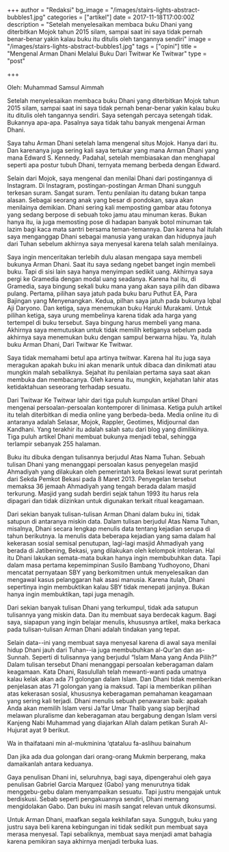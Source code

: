 +++
author = "Redaksi"
bg_image = "/images/stairs-lights-abstract-bubbles1.jpg"
categories = ["artikel"]
date = 2017-11-18T17:00:00Z
description = "Setelah menyelesaikan membaca buku Dhani yang diterbitkan Mojok tahun 2015 silam, sampai saat ini saya tidak pernah benar-benar yakin kalau buku itu ditulis oleh tangannya sendiri"
image = "/images/stairs-lights-abstract-bubbles1.jpg"
tags = ["opini"]
title = "Mengenal Arman Dhani Melalui Buku Dari Twitwar Ke Twitwar"
type = "post"

+++

Oleh: Muhammad Samsul Aimmah

Setelah menyelesaikan membaca buku Dhani yang diterbitkan Mojok tahun 2015 silam, sampai saat ini saya tidak pernah benar-benar yakin kalau buku itu ditulis oleh tangannya sendiri. Saya setengah percaya setengah tidak. Bukannya apa-apa. Pasalnya saya tidak tahu banyak mengenai Arman Dhani.

Saya tahu Arman Dhani setelah lama mengenal situs Mojok. Hanya dari itu. Dan karenanya juga sering kali saya tertukar yang mana Arman Dhani yang mana Edward S. Kennedy. Padahal, setelah membiasakan dan menghapal seperti apa postur tubuh Dhani, ternyata memang berbeda dengan Edward.

Selain dari Mojok, saya mengenal dan menilai Dhani dari postingannya di Instagram. Di Instagram, postingan-postingan Arman Dhani sungguh terkesan suram. Sangat suram. Tentu penilaian itu datang bukan tanpa alasan. Sebagai seorang anak yang besar di pondokan, saya akan menilainya demikian. Dhani sering kali memposting gambar atau fotonya yang sedang berpose di sebuah toko jamu atau minuman keras. Bukan hanya itu, ia juga memosting pose di hadapan banyak botol minuman tak lazim bagi kaca mata santri bersama teman-temannya. Dan karena hal itulah saya menganggap Dhani sebagai manusia yang urakan dan hidupnya jauh dari Tuhan sebelum akhirnya saya menyesal karena telah salah menilainya.

Saya ingin menceritakan terlebih dulu alasan mengapa saya membeli bukunya Arman Dhani. Saat itu saya sedang ngebet banget ingin membeli buku. Tapi di sisi lain saya hanya menyimpan sedikit uang. Akhirnya saya pergi ke Gramedia dengan modal uang seadanya. Karena hal itu, di Gramedia, saya bingung sekali buku mana yang akan saya pilih dan dibawa pulang. Pertama, pilihan saya jatuh pada buku baru Puthut EA, Para Bajingan yang Menyenangkan. Kedua, pilhan saya jatuh pada bukunya Iqbal Aji Daryono. Dan ketiga, saya menemukan buku Haruki Murakami. Untuk pilihan ketiga, saya urung membelinya karena tidak ada harga yang tertempel di buku tersebut. Saya bingung harus membeli yang mana. Akhirnya saya memutuskan untuk tidak memilih ketiganya sebelum pada akhirnya saya menemukan buku dengan sampul berwarna hijau. Ya, itulah buku Arman Dhani, Dari Twitwar Ke Twitwar.

Saya tidak memahami betul apa artinya twitwar. Karena hal itu juga saya meragukan apakah buku ini akan menarik untuk dibaca dan dinikmati atau mungkin malah sebaliknya. Sejahat itu penilaian pertama saya saat akan membuka dan membacanya. Oleh karena itu, mungkin, kejahatan lahir atas ketidaktahuan seseorang terhadap sesuatu.

Dari Twitwar Ke Twitwar lahir dari tiga puluh kumpulan artikel Dhani mengenai persoalan-persoalan kontemporer di linimasa. Ketiga puluh artikel itu telah diterbitkan di media online yang berbeda-beda. Media online itu di antaranya adalah Selasar, Mojok, Rappler, Geotimes, Midjournal dan Kandhani. Yang terakhir itu adalah salah satu dari blog yang dimilikinya. Tiga puluh artikel Dhani membuat bukunya menjadi tebal, sehingga terlampir sebanyak 255 halaman.

Buku itu dibuka dengan tulisannya berjudul Atas Nama Tuhan. Sebuah tulisan Dhani yang menanggapi persoalan kasus penyegelan masjid Ahmadiyah yang dilakukan oleh pemerintah kota Bekasi lewat surat perintah dari Sekda Pemkot Bekasi pada 8 Maret 2013. Penyegelan tersebut memaksa 36 jemaah Ahmadiyah yang tengah berada dalam masjid terkurung. Masjid yang sudah berdiri sejak tahun 1993 itu harus rela dipagari dan tidak diizinkan untuk digunakan terkait ritual keagamaan.

Dari sekian banyak tulisan-tulisan Arman Dhani dalam buku ini, tidak satupun di antaranya miskin data. Dalam tulisan berjudul Atas Nama Tuhan, misalnya, Dhani secara lengkap menulis data tentang kejadian serupa di tahun berikutnya. Ia menulis data beberapa kejadian yang sama dalam hal kekerasan sosial semisal penutupan, lagi-lagi masjid Ahmadiyah yang berada di Jatibening, Bekasi, yang dilakukan oleh kelompok intoleran. Hal itu Dhani lakukan semata-mata bukan hanya ingin membubuhkan data. Tapi dalam masa pertama kepemimpinan Susilo Bambang Yudhoyono, Dhani mencatat pernyataan SBY yang berkomitmen untuk menyelesaikan dan mengawal kasus pelanggaran hak asasi manusia. Karena itulah, Dhani sepertinya ingin membuktikan kalau SBY tidak menepati janjinya. Bukan hanya ingin membuktikan, tapi juga menagih.

Dari sekian banyak tulisan Dhani yang terkumpul, tidak ada satupun tulisannya yang miskin data. Dan itu membuat saya berdecak kagum. Bagi saya, siapapun yang ingin belajar menulis, khususnya artikel, maka berkaca pada tulisan-tulisan Arman Dhani adalah tindakan yang tepat.

Selain data--ini yang membuat saya menyesal karena di awal saya menilai hidup Dhani jauh dari Tuhan--ia juga membubuhkan al-Qur’an dan as-Sunnah. Seperti di tulisannya yang berjudul “Islam Mana yang Anda Pilih?” Dalam tulisan tersebut Dhani menanggapi persoalan keberagaman dalam keagamaan. Kata Dhani, Rasulullah telah mewanti-wanti pada umatnya kalau kelak akan ada 71 golongan dalam Islam. Dan Dhani tidak memberikan penjelasan atas 71 golongan yang ia maksud. Tapi ia memberikan pilihan atas kekerasan sosial, khususnya keberagaman pemahaman keagamaan yang sering kali terjadi. Dhani menulis sebuah penawaran baik: apakah Anda akan memilih Islam versi Ja’far Umar Thalib yang siap berjihad melawan pluralisme dan keberagaman atau bergabung dengan Islam versi Kanjeng Nabi Muhammad yang diajarkan Allah dalam petikan Surah Al-Hujurat ayat 9 berikut.

Wa in thaifataani min al-mukminina ‘qtataluu fa-aslihuu bainahum

Dan jika ada dua golongan dari orang-orang Mukmin berperang, maka damaikanlah antara keduanya.

Gaya penulisan Dhani ini, seluruhnya, bagi saya, dipengerahui oleh gaya penulisan Gabriel Garcia Marquez (Gabo) yang menurutnya tidak menggebu-gebu dalam menyampaikan sesuatu. Tapi justru mengajak untuk berdiskusi. Sebab seperti pengakuannya sendiri, Dhani memang mengidolakan Gabo. Dan buku ini masih sangat relevan untuk dikonsumsi.

Untuk Arman Dhani, maafkan segala kekhilafan saya. Sungguh, buku yang justru saya beli karena kebingungan ini tidak sedikit pun membuat saya merasa menyesal. Tapi sebaliknya, membuat saya menjadi amat bahagia karena pemikiran saya akhirnya menjadi terbuka luas.